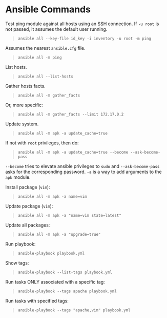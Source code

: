 # Ansible Commands

Test ping module against all hosts using an SSH connection. If `-u root` is not passed, it assumes the default user running.
> `ansible all --key-file id_key -i inventory -u root -m ping`

Assumes the nearest `ansible.cfg` file.
> `ansible all -m ping`

List hosts.
> `ansible all --list-hosts`

Gather hosts facts.
> `ansible all -m gather_facts`

Or, more specific:
> `ansible all -m gather_facts --limit 172.17.0.2`

Update system.
> `ansible all -m apk -a update_cache=true`

If not with `root` privileges, then do:
> `ansible all -m apk -a update_cache=true --become --ask-become-pass`

`--become` tries to elevate ansible privileges to `sudo` and `--ask-become-pass` asks for the corresponding password. `-a` is a way to add arguments to the `apk` module.

Install package (`vim`):
> `ansible all -m apk -a name=vim`

Update package (`vim`):
> `ansible all -m apk -a "name=vim state=latest"`

Update all packages:
> `ansible all -m apk -a "upgrade=true"`

Run playbook:
> `ansible-playbook playbook.yml`

Show tags:
> `ansible-playbook --list-tags playbook.yml`

Run tasks ONLY associated with a specific tag:
> `ansible-playbook --tags apache playbook.yml`

Run tasks with specified tags:
> `ansible-playbook --tags "apache,vim" playbook.yml`
